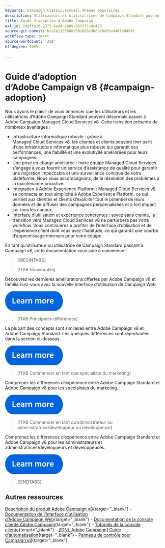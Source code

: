 ```yaml
---
keywords: Campaign Classic;accueil;thèmes populaires
description: Utilisateurs et utilisatrices de Campaign Standard passant à Campaign v8, découvrez comment commencer.
title: Guide d’adoption d’Adobe Campaign
exl-id: 1adffb16-2373-4ad4-8009-b53ff7a9c425
source-git-commit: bca2b133968d9392098e9b8b76d65e44d7e84645
workflow-type: tm+mt
source-wordcount: '319'
ht-degree: 100%

---
```


# Guide d’adoption d’Adobe Campaign v8 {#campaign-adoption}


Nous avons le plaisir de vous annoncer que les utilisateurs et les utilisatrices d’Adobe Campaign Standard peuvent désormais passer à Adobe Campaign Managed Cloud Services v8. Cette transition présente de nombreux avantages :

* Infrastructure informatique robuste : grâce à Managed Cloud Services v8, les clientes et clients peuvent tirer parti d’une infrastructure informatique plus robuste qui garantit des performances, une fiabilité et une évolutivité améliorées pour leurs campagnes.
* Une prise en charge améliorée : notre équipe Managed Cloud Services s’engage à vous fournir un service d’assistance de qualité pour garantir une migration impeccable et une surveillance continue de votre plateforme. Nous vous accompagnons, de la résolution des problèmes à la maintenance proactive.
* Intégration à Adobe Experience Platform : Managed Cloud Services v8 se connecte en tout simplicité à Adobe Experience Platform, ce qui permet aux clientes et clients d’exploiter tout le potentiel de leurs données et de diffuser des campagnes personnalisées et à fort impact sur tous les canaux.
* Interface d’utilisation et expérience cohérentes : soyez sans crainte, la transition vers Managed Cloud Services v8 ne perturbera pas votre workflow. Vous continuerez à profiter de l’interface d’utilisation et de l’expérience client dont vous avez l’habitude, ce qui garantit une courbe d’apprentissage minimale pour votre équipe.

En tant qu’utilisateur ou utilisatrice de Campaign Standard passant à Campaign v8, cette documentation vous aide à commencer.

>[!BEGINTABS]

>[!TAB Nouveautés]

Découvrez les dernières améliorations offertes par Adobe Campaign v8 et familiarisez-vous avec la nouvelle interface d’utilisation de Campaign Web.

[![Image](../v8/assets/do-not-localize/learn-more-button.svg)](get-started/overview.md)


>[!TAB Principales différences]

La plupart des concepts sont similaires entre Adobe Campaign v8 et Adobe Campaign Standard. Les quelques différences sont répertoriées dans la section ci-dessous.

[![Image](../v8/assets/do-not-localize/learn-more-button.svg)](get-started/overview.md#experiences)

>[!TAB Commencer en tant que spécialiste du marketing]

Comprenez les différences d’expérience entre Adobe Campaign Standard et Adobe Campaign v8 pour les spécialistes du marketing.

[![Image](../v8/assets/do-not-localize/learn-more-button.svg)](get-started/marketers.md)

>[!TAB Commencer en tant qu’administrateur ou administratrice/développeur ou développeuse]

Comprenez les différences d’expérience entre Adobe Campaign Standard et Adobe Campaign v8 pour les administrateurs et administratrices/développeurs et développeuses.

[![Image](../v8/assets/do-not-localize/learn-more-button.svg)](get-started/admin-developers.md)

>[!ENDTABS]

<!--
## Explore the documentation

<table style="table-layout:auto">
  <tr style="border: 0;">
    <td>
      <img src="../v8/assets/do-not-localize/icon-start.svg" width="35px">
    <br/>
      <strong>Get started</strong><br/><a href="../v8/start/campaign-ui.md">User interface</a> - <a href="../v8/start/ac-components.md">Components & processes</a> - <a href="../v8/start/v7-to-v8.md">From Classic v7 to v8</a> - <a href="../v8/start/campaign-faq.md">FAQ</a>
    </td>
    <td>
      <img src="../v8/assets/do-not-localize/icon-experience.svg" width="35px">
    <br/>
      <strong>Customer's experience</strong><br/><a href="../automation/workflow/about-workflows.md" target="_blank">Automate with workflows</a> - <a href="../automation/campaigns/set-up-campaigns.md" target="_blank">Campaign orchestration</a> - <a href="../v8/interaction/interaction.md">Decision management</a> - <a href="../v8/send/personalize.md">Personalization</a>
    </td>
    <td>
      <img src="../v8/assets/do-not-localize/icon-send.svg" width="35px">
    <br/>
      <strong>Send messages</strong><br/><a href="../v8/start/create-message.md">Get started</a> - <a href="../v8/send/preview-and-proof.md">Preview & proofs</a> - <a href="../v8/send/predictive.md">Send-time optimization</a> - <a href="../v8/reporting/gs-reporting.md">Reporting & analytics</a>
    </td>
  </tr>
  <tr style="border: 0;">
    <td>
      <img src="../v8/assets/do-not-localize/icon_profile-audience.svg" width="35px">
    <br/>
      <strong>Profiles & audiences</strong><br/><a href="../v8/audiences/create-profiles.md">Add profiles</a> - <a href="../v8/audiences/create-audiences.md">Create audiences</a> - <a href="../v8/start/subscriptions.md">Manage subscriptions</a> - <a href="../v8/start/privacy.md">Privacy</a>
    </td>
    <td>
      <img src="../v8/assets/do-not-localize/icon-configure.svg" width="35px">
    <br/>
      <strong>Architecture & configuration</strong><br/><a href="../v8/architecture/architecture.md">Architecture</a> - <a href="../v8/start/implement.md">Campaign v8 implementation</a> - <a href="../v8/connect/integration.md">Connect with other solutions</a> - <a href="../v8/start/gs-permissions.md">Users & permissions</a>
    </td>
    <td>
      <img src="../v8/assets/do-not-localize/icon-dev.svg" width="35px">
    <br/>
      <strong>Developer resources</strong><br/><a href="../v8/dev/datamodel.md">Campaign v8 datamodel</a> - <a href="../v8/dev/schemas.md">Schemas</a> - <a href="../v8/dev/api.md">APIs</a>
    </td>
  </tr>
</table> -->

## Autres ressources

[Description du produit Adobe Campaign v8](https://helpx.adobe.com/fr/legal/product-descriptions/adobe-campaign-managed-cloud-services.html){target="_blank"} - [Documentation de l’interface d’utilisation d’Adobe Campaign Web](https://experienceleague.adobe.com/docs/campaign-web/v8/campaign-web-home.html?lang=fr){target="_blank"} - [Documentation de la console cliente Adobe Campaign](https://experienceleague.adobe.com/fr/docs/campaign/campaign-v8/campaign-home){target="_blank"} - [Tutoriels de la console cliente](https://experienceleague.adobe.com/docs/campaign-learn/tutorials/overview.html?lang=fr){target="_blank"} - [[!DNL Adobe Campaign] Guide d’automatisation](https://experienceleague.adobe.com/docs/campaign/automation/home.html?lang=fr){target="_blank"} - [Panneau de contrôle pour Campaign v8](https://experienceleague.adobe.com/docs/control-panel/using/discover-control-panel/key-features.html?lang=fr){target="_blank"}
